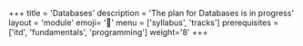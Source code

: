 +++
title = 'Databases'
description = 'The plan for Databases is in progress'
layout = 'module'
emoji= '💾'
menu = ['syllabus', 'tracks']
prerequisites = ['itd', 'fundamentals', 'programming']
weight='8'
+++
